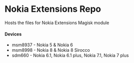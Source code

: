 # Nokia Extensions Repo

Hosts the files for Nokia Extensions Magisk module


#### Devices

* msm8937 - Nokia 5 & Nokia 6
* msm8998 - Nokia 8 & Nokia 8 Sirocco
* sdm660 - Nokia 6.1, Nokia 6.1 plus, Nokia 7.1, Nokia 7 plus